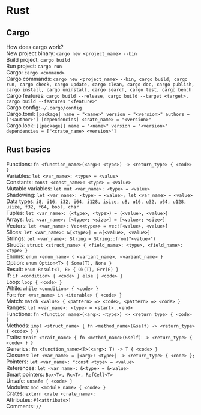 # Rust

## Cargo

How does cargo work?<br>
New project binary: `cargo new <project_name> --bin`<br>
Build project: `cargo build`<br>
Run project: `cargo run`<br>
Cargo: `cargo <command>`<br>
Cargo commands: `cargo new <project_name> --bin, cargo build, cargo run, cargo check, cargo update, cargo clean, cargo doc, cargo publish, cargo install, cargo uninstall, cargo search, cargo test, cargo bench`<br>
Cargo features: `cargo build --release, cargo build --target <target>, cargo build --features "<feature>"`<br>
Cargo config: `~/.cargo/config`<br>
Cargo.toml: `[package] name = "<name>" version = "<version>" authors = ["<author>"] [dependencies] <crate_name> = "<version>"`<br>
Cargo.lock: `[[package]] name = "<name>" version = "<version>" dependencies = ["<crate_name> <version>"]`<br>

## Rust basics
Functions: `fn <function_name>(<arg>: <type>) -> <return_type> { <code> }`<br>
Variables: `let <var_name>: <type> = <value>`<br>
Constants: `const <const_name>: <type> = <value>`<br>
Mutable variables: `let mut <var_name>: <type> = <value>`<br>
Shadowing: `let <var_name>: <type> = <value>; let <var_name> = <value>`<br>
Data types: `i8, i16, i32, i64, i128, isize, u8, u16, u32, u64, u128, usize, f32, f64, bool, char`<br>
Tuples: `let <var_name>: (<type>, <type>) = (<value>, <value>)`<br>
Arrays: `let <var_name>: [<type>; <size>] = [<value>; <size>]`<br>
Vectors: `let <var_name>: Vec<<type>> = vec![<value>, <value>]`<br>
Slices: `let <var_name>: &[<type>] = &[<value>, <value>]`<br>
Strings: `let <var_name>: String = String::from("<value>")`<br>
Structs: `struct <struct_name> { <field_name>: <type>, <field_name>: <type> }`<br>
Enums: `enum <enum_name> { <variant_name>, <variant_name> }`<br>
Option: `enum Option<T> { Some(T), None }`<br>
Result: `enum Result<T, E> { Ok(T), Err(E) }`<br>
If: `if <condition> { <code> } else { <code> }`<br>
Loop: `loop { <code> }`<br>
While: `while <condition> { <code> }`<br>
For: `for <var_name> in <iterable> { <code> }`<br>
Match: `match <value> { <pattern> => <code>, <pattern> => <code> }`<br>
Ranges: `let <var_name>: <type> = <start>..<end>`<br>
Functions: `fn <function_name>(<arg>: <type>) -> <return_type> { <code> }`<br>
Methods: `impl <struct_name> { fn <method_name>(&self) -> <return_type> { <code> } }`<br>
Traits: `trait <trait_name> { fn <method_name>(&self) -> <return_type> { <code> } }`<br>
Generics: `fn <function_name><T>(<arg>: T) -> T { <code> }`<br>
Closures: `let <var_name> = |<arg>: <type>| -> <return_type> { <code> };`<br>
Pointers: `let <var_name>: *const <type> = <value>`<br>
References: `let <var_name>: &<type> = &<value>`<br>
Smart pointers: `Box<T>, Rc<T>, RefCell<T>`<br>
Unsafe: `unsafe { <code> }`<br>
Modules: `mod <module_name> { <code> }`<br>
Crates: `extern crate <crate_name>;`<br>
Attributes: `#[<attribute>]`<br>
Comments: `//`<br>



